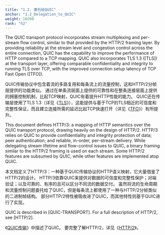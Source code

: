 ```yaml
---
title: "1.2. 委托给QUIC"
anchor: "1.2_Delegation_to_QUIC"
weight: 10200
rank: "h2"
---
```


The QUIC transport protocol incorporates stream multiplexing and per-stream flow control, similar to that provided by the HTTP/2 framing layer. By providing reliability at the stream level and congestion control across the entire connection, QUIC has the capability to improve the performance of HTTP compared to a TCP mapping. QUIC also incorporates TLS 1.3 ([TLS]) at the transport layer, offering comparable confidentiality and integrity to running TLS over TCP, with the improved connection setup latency of TCP Fast Open ([TFO]).

QUIC传输协议中包含着流的多路复用和每条流上的流量控制，这和HTTP/2分帧层提供的功能类似。
通过在单条流层面上提供的可靠性和在整条连接层面上提供的拥塞控制机制，比起TCP映射，QUIC有着提升HTTP性能的能力。
QUIC还在传输层使用了TLS 1.3（详见《[TLS]()》），这能提供与基于TCP的TLS相近的可信度和完整性保证，而且建立连接所需的延迟比起TCP快速打开（详见《[TFO]()》）有所提升。

This document defines HTTP/3: a mapping of HTTP semantics over the QUIC transport protocol, drawing heavily on the design of HTTP/2. HTTP/3 relies on QUIC to provide confidentiality and integrity protection of data; peer authentication; and reliable, in-order, per-stream delivery. While delegating stream lifetime and flow-control issues to QUIC, a binary framing similar to the HTTP/2 framing is used on each stream. Some HTTP/2 features are subsumed by QUIC, while other features are implemented atop QUIC.

本文档定义了HTTP/3：一种基于QUIC传输协议的HTTP语义映射，它大量借鉴了HTTP/2的设计。
HTTP/3依靠QUIC来提供对数据的可信度和完整性保护；对端验证；以及可靠的、有序的且可以区分不同流的数据交付。
虽然将流的生命周期和流量控制问题委托给了QUIC，但是每条流上都使用了一种与HTTP/2分帧类似的二进制帧结构。
部分HTTP/2特性被吸收进了QUIC，而其他特性则基于QUIC进行了实现。

QUIC is described in [QUIC-TRANSPORT]. For a full description of HTTP/2, see [HTTP/2].

《[QUIC传输]()》中描述了QUIC。
要完整了解HTTP/2，详见《[HTTP/2]()》。
